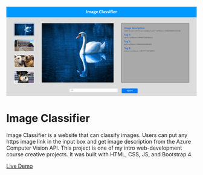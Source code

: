 ![](/img/screenshot.png)
# Image Classifier
Image Classifier is a website that can classify images. Users can put any https image link in the input box and get image description from the Azure Computer Vision API. This project is one of my intro web-development course creative projects. It was built with HTML, CSS, JS, and Bootstrap 4.

[Live Demo](https://www.jinghuawang.site/Image-Classifier/)
